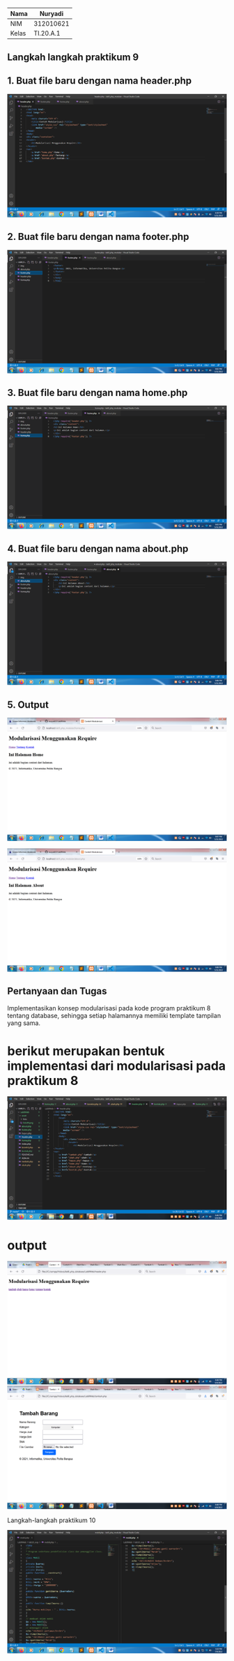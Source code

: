 | Nama      | Nuryadi |
| ----------- | ----------- |
| NIM     | 312010621       |
| Kelas   | TI.20.A.1        |

## Langkah langkah praktikum 9

## 1. Buat file baru dengan nama header.php

![img1!](asset/img/foto1.png)

## 2. Buat file baru dengan nama footer.php

![img1!](asset/img/foto2.png)

## 3. Buat file baru dengan nama home.php

![img1!](asset/img/foto3.png)

## 4. Buat file baru dengan nama about.php

![img1!](asset/img/foto4.png)

## 5. Output

![img1!](asset/img/foto5.png)

![img1!](asset/img/foto6.png)

## Pertanyaan dan Tugas
Implementasikan konsep modularisasi pada kode program praktikum 8 tentang database, sehingga setiap halamannya memiliki template tampilan yang sama.
# berikut merupakan bentuk implementasi dari modularisasi pada praktikum 8
![img1!](asset/img/foto7.png)
# output
![img1!](asset/img/foto8.png)
![img1!](asset/img/foto9.png)

Langkah-langkah praktikum 10

![img1!](asset/img2/foto1.png)
